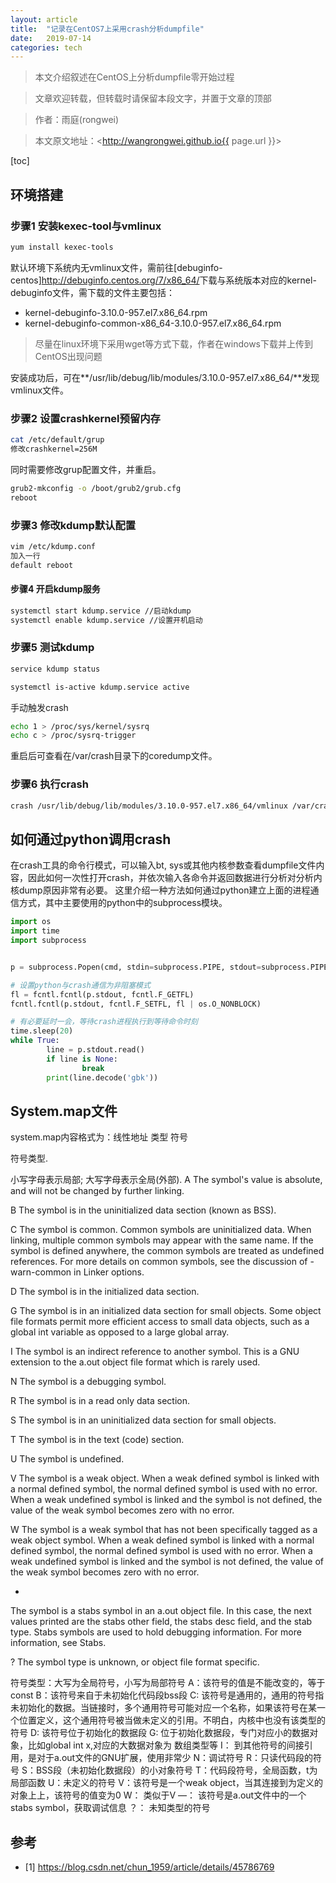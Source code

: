 ```yaml
---
layout: article
title:  "记录在CentOS7上采用crash分析dumpfile"
date:   2019-07-14
categories: tech
---
```


> 本文介绍叙述在CentOS上分析dumpfile零开始过程

> 文章欢迎转载，但转载时请保留本段文字，并置于文章的顶部

> 作者：雨庭(rongwei)

> 本文原文地址：<http://wangrongwei.github.io{{ page.url }}>

[toc]

## 环境搭建

### 步骤1 安装kexec-tool与vmlinux

```bash
yum install kexec-tools

```

默认环境下系统内无vmlinux文件，需前往[debuginfo-centos]<http://debuginfo.centos.org/7/x86_64/>下载与系统版本对应的kernel-debuginfo文件，需下载的文件主要包括：

- kernel-debuginfo-3.10.0-957.el7.x86_64.rpm
- kernel-debuginfo-common-x86_64-3.10.0-957.el7.x86_64.rpm

>尽量在linux环境下采用wget等方式下载，作者在windows下载并上传到CentOS出现问题

安装成功后，可在**/usr/lib/debug/lib/modules/3.10.0-957.el7.x86_64/**发现vmlinux文件。

### 步骤2 设置crashkernel预留内存

```bash
cat /etc/default/grup
修改crashkernel=256M
```
同时需要修改grup配置文件，并重启。

```bash
grub2-mkconfig -o /boot/grub2/grub.cfg
reboot
```

### 步骤3 修改kdump默认配置

```bash
vim /etc/kdump.conf
加入一行
default reboot
```

#### 步骤4 开启kdump服务

```bash
systemctl start kdump.service //启动kdump
systemctl enable kdump.service //设置开机启动
```

### 步骤5 测试kdump

```bash
service kdump status

systemctl is-active kdump.service active

```

手动触发crash

```bash
echo 1 > /proc/sys/kernel/sysrq
echo c > /proc/sysrq-trigger
```

重启后可查看在/var/crash目录下的coredump文件。

### 步骤6 执行crash

```bash
crash /usr/lib/debug/lib/modules/3.10.0-957.el7.x86_64/vmlinux /var/crash/127.0.0.1-2019-07-13-11\:49\:43/vmcore
```

## 如何通过python调用crash

在crash工具的命令行模式，可以输入bt, sys或其他内核参数查看dumpfile文件内容，因此如何一次性打开crash，并依次输入各命令并返回数据进行分析对分析内核dump原因非常有必要。
这里介绍一种方法如何通过python建立上面的进程通信方式，其中主要使用的python中的subprocess模块。

```python
import os
import time
import subprocess


p = subprocess.Popen(cmd, stdin=subprocess.PIPE, stdout=subprocess.PIPE, close_fds=True)

# 设置python与crash通信为非阻塞模式
fl = fcntl.fcntl(p.stdout, fcntl.F_GETFL)
fcntl.fcntl(p.stdout, fcntl.F_SETFL, fl | os.O_NONBLOCK)

# 有必要延时一会，等待crash进程执行到等待命令时刻
time.sleep(20)
while True:
        line = p.stdout.read()
        if line is None:
                break
        print(line.decode('gbk'))

```


## System.map文件


system.map内容格式为：线性地址 类型 符号



符号类型.

小写字母表示局部; 大写字母表示全局(外部). 
A 
The symbol's value is absolute, and will not be changed by further linking.

B 
The symbol is in the uninitialized data section (known as BSS).

C 
The symbol is common. Common symbols are uninitialized data. When linking, multiple common symbols may appear with the same name. If the symbol is defined anywhere, the common symbols are treated as undefined references. For more details on common symbols, see the discussion of -warn-common in Linker options.

D 
The symbol is in the initialized data section.

G 
The symbol is in an initialized data section for small objects. Some object file formats permit more efficient access to small data objects, such as a global int variable as opposed to a large global array.

I 
The symbol is an indirect reference to another symbol. This is a GNU extension to the a.out object file format which is rarely used.

N 
The symbol is a debugging symbol.

R 
The symbol is in a read only data section.

S 
The symbol is in an uninitialized data section for small objects.

T 
The symbol is in the text (code) section.

U 
The symbol is undefined.

V 
The symbol is a weak object. When a weak defined symbol is linked with a normal defined symbol, the normal defined symbol is used with no error. When a weak undefined symbol is linked and the symbol is not defined, the value of the weak symbol becomes zero with no error.

W 
The symbol is a weak symbol that has not been specifically tagged as a weak object symbol. When a weak defined symbol is linked with a normal defined symbol, the normal defined symbol is used with no error. When a weak undefined symbol is linked and the symbol is not defined, the value of the weak symbol becomes zero with no error.

- 
The symbol is a stabs symbol in an a.out object file. In this case, the next values printed are the stabs other field, the stabs desc field, and the stab type. Stabs symbols are used to hold debugging information. For more information, see Stabs.

? 
The symbol type is unknown, or object file format specific.

符号类型：大写为全局符号，小写为局部符号
A：该符号的值是不能改变的，等于const
B：该符号来自于未初始化代码段bss段
C: 该符号是通用的，通用的符号指未初始化的数据。当链接时，多个通用符号可能对应一个名称，如果该符号在某一个位置定义，这个通用符号被当做未定义的引用。不明白，内核中也没有该类型的符号
D: 该符号位于初始化的数据段
G: 位于初始化数据段，专门对应小的数据对象，比如global int x,对应的大数据对象为 数组类型等
I： 到其他符号的间接引用，是对于a.out文件的GNU扩展，使用非常少
N：调试符号
R：只读代码段的符号
S：BSS段（未初始化数据段）的小对象符号
T：代码段符号，全局函数，t为局部函数
U：未定义的符号
V：该符号是一个weak object，当其连接到为定义的对象上上，该符号的值变为0
W： 类似于V
—： 该符号是a.out文件中的一个stabs symbol，获取调试信息
？： 未知类型的符号

## 参考

- [1] https://blog.csdn.net/chun_1959/article/details/45786769


